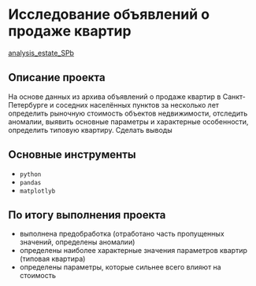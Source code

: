 # Исследование объявлений о продаже квартир

[analysis_estate_SPb]('https://github.com/MaratPshikhachev/repo_example_projects_of_Yandex.Practicum-data_analyst/blob/main/analysis_estate/analysis_estate_SPb.ipynb')

## Описание проекта

На основе данных из архива объявлений о продаже квартир в Санкт-Петербурге и соседних населённых пунктов за несколько лет определить рыночную стоимость объектов недвижимости, отследить аномалии, выявить основные параметры и характерные особенности, определить типовую квартиру. Сделать выводы

## Основные инструменты
- `python`
- `pandas`
- `matplotlyb`

## По итогу выполнения проекта

- выполнена предобработка (отработано часть пропущенных значений, определены аномалии)
- определены наиболее характерные значения параметров квартир (типовая квартира)
- определены параметры, которые сильнее всего влияют на стоимость
